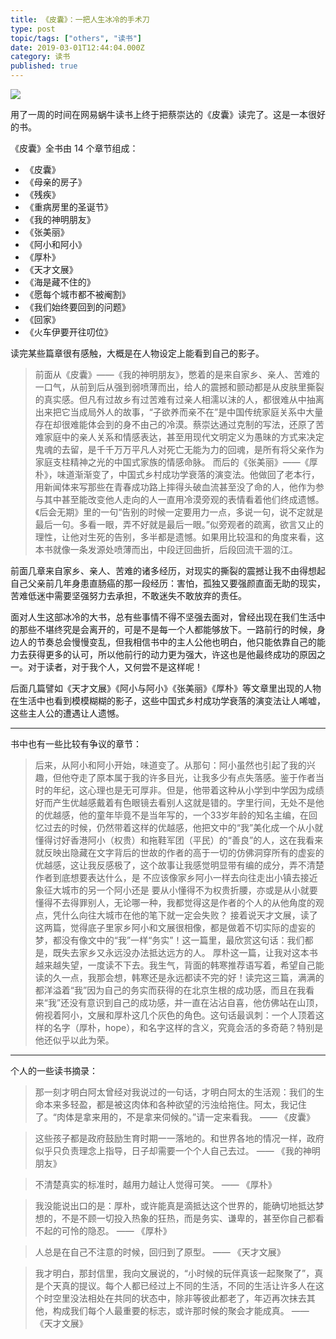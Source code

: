 ```yaml
---
title: 《皮囊》：一把人生冰冷的手术刀
type: post
topic/tags: ["others", "读书"]
date: 2019-03-01T12:44:04.000Z
category: 读书
published: true
---
```


![](https://note.bioitee.com/yuque/0/2019/png/126032/1551444282854-71ce4235-15d0-422e-91b9-701974cefbab.png#align=left&display=inline&height=746&originHeight=800&originWidth=800&size=0&status=done&width=746)

用了一周的时间在网易蜗牛读书上终于把蔡崇达的《皮囊》读完了。这是一本很好的书。

《皮囊》全书由 14 个章节组成：

- 《皮囊》
- 《母亲的房子》
- 《残疾》
- 《重病房里的圣诞节》
- 《我的神明朋友》
- 《张美丽》
- 《阿小和阿小》
- 《厚朴》
- 《天才文展》
- 《海是藏不住的》
- 《愿每个城市都不被阉割》
- 《我们始终要回到的问题》
- 《回家》
- 《火车伊要开往叨位》

读完某些篇章很有感触，大概是在人物设定上能看到自己的影子。

> 前面从《皮囊》——《我的神明朋友》，憋着的是来自家乡、亲人、苦难的一口气，从前到后从强到弱喷薄而出，给人的震撼和颤动都是从皮肤里撕裂的真实感。但凡有过故乡有过苦难有过亲人相濡以沫的人，都很难从中抽离出来把它当成局外人的故事，“子欲养而亲不在”是中国传统家庭关系中大量存在却很难能体会到的身不由己的冷漠。蔡崇达通过克制的写法，还原了苦难家庭中的亲人关系和情感表达，甚至用现代文明定义为愚昧的方式来决定鬼魂的去留，是千千万万平凡人对死亡无能为力的回魂，是所有将父亲作为家庭支柱精神之光的中国式家族的情感命脉。
> 而后的《张美丽》——《厚朴》，味道渐渐变了，中国式乡村成功学衰落的演变法。他做回了老本行，用新闻体来写那些在青春成功路上摔得头破血流甚至没了命的人，他作为参与其中甚至能改变他人走向的人一直用冷漠旁观的表情看着他们终成遗憾。《后会无期》里的一句“告别的时候一定要用力一点，多说一句，说不定就是最后一句。多看一眼，弄不好就是最后一眼。”似旁观者的疏离，欲言又止的理性，让他对生死的告别，多半都是遗憾。如果用比较温和的角度来看，这本书就像一条发源处喷薄而出，中段迂回曲折，后段回流干涸的江。


前面几章来自家乡、亲人、苦难的诸多经历，对现实的撕裂的震撼让我不由得想起自己父亲前几年身患直肠癌的那一段经历：害怕，孤独又要强颜直面无助的现实，苦难低迷中需要坚强努力去承担，不敢迷失不敢放弃的责任。

面对人生这部冰冷的大书，总有些事情不得不坚强去面对，曾经出现在我们生活中的那些不堪终究是会离开的，可是不是每一个人都能够放下。一路前行的时候，身边人的节奏总会慢慢变乱，但我相信书中的主人公他也明白，他只能依靠自己的能力去获得更多的认可，所以他前行的动力更为强大，许这也是他最终成功的原因之一。对于读者，对于我个人，又何尝不是这样呢！

后面几篇譬如《天才文展》《阿小与阿小》《张美丽》《厚朴》等文章里出现的人物在生活中也看到模模糊糊的影子，这些中国式乡村成功学衰落的演变法让人唏嘘，这些主人公的遭遇让人遗憾。

---


书中也有一些比较有争议的章节：

> 后来，从阿小和阿小开始，味道变了。从那句：阿小虽然也引起了我的兴趣，但他夺走了原本属于我的许多目光，让我多少有点失落感。鉴于作者当时的年纪，这心理也是无可厚非。但是，他带着这种从小学到中学因为成绩好而产生优越感戴着有色眼镜去看别人这就是错的。字里行间，无处不是他的优越感，他的童年毕竟不是当年写的，一个33岁年龄的知名主编，在回忆过去的时候，仍然带着这样的优越感，他把文中的“我”美化成一个从小就懂得讨好香港阿小（权贵）和拖鞋军团（平民）的“善良”的人，这在我看来就反映出隐藏在文字背后的世故的作者的高于一切的仿佛洞穿所有的虚妄的优越感，这让我反感极了，这个故事让我感觉明显带有编的成分，弄不清楚作者到底想要表达什么，是 不应该像家乡阿小一样去向往走出小镇去接近象征大城市的另一个阿小还是 要从小懂得不为权贵折腰，亦或是从小就要懂得不去得罪别人，无论哪一种，我都觉得这是作者的个人的从他角度的观点，凭什么向往大城市在他的笔下就一定会失败？
> 接着说天才文展，读了这两篇，觉得底子里家乡阿小和文展很相像，都是做着不切实际的虚妄的梦，都没有像文中的“我”一样“务实”！这一篇里，最欣赏这句话：我们都是，既失去家乡又永远没办法抵达远方的人。
> 厚朴这一篇，让我对这本书越来越失望，一度读不下去。我生气，背面的韩寒推荐语写着，希望自己能读的久一点，我那会想，韩寒还是永远都读不完的好！读完这三篇，满满的都洋溢着“我”因为自己的务实而获得的在北京生根的成功感，而且在我看来“我”还没有意识到自己的成功感，并一直在沾沾自喜，他仿佛站在山顶，俯视着阿小，文展和厚朴这几个灰色的角色。这句话最讽刺：一个人顶着这样的名字（厚朴，hope），和名字这样的含义，究竟会活的多奇葩？特别是他还似乎以此为荣。


---


个人的一些读书摘录：

> 那一刻才明白阿太曾经对我说过的一句话，才明白阿太的生活观：我们的生命本来多轻盈，都是被这肉体和各种欲望的污浊给拖住。阿太，我记住了。“肉体是拿来用的，不是拿来伺候的。”请一定来看我。
> —— 《皮囊》


> 这些孩子都是政府鼓励生育时期一一落地的。和世界各地的情况一样，政府似乎只负责理念上指导，日子却需要一个个人自己去过。
> —— 《我的神明朋友》


> 不清楚真实的标准时，越用力越让人觉得可笑。
> —— 《厚朴》


> 我没能说出口的是：厚朴，或许能真是滴抵达这个世界的，能确切地抵达梦想的，不是不顾一切投入热象的狂热，而是务实、谦卑的，甚至你自己都看不起的可怜的隐忍。
> —— 《厚朴》


> 人总是在自己不注意的时候，回归到了原型。
> —— 《天才文展》


> 我才明白，那封信里，我向文展说的，“小时候的玩伴真该一起聚聚了”，真是个天真的提议。每个人都已经过上不同的生活，不同的生活让许多人在这个时空里没法相处在共同的状态中，除非等彼此都老了，年迈再次抹去其他，构成我们每个人最重要的标志，或许那时候的聚会才能成真。
> —— 《天才文展》
